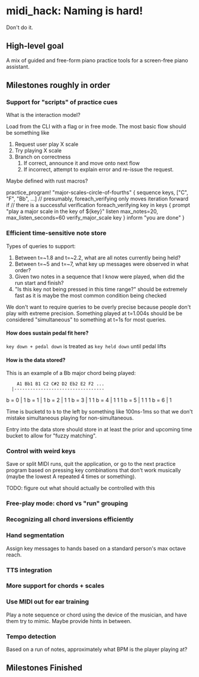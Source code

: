 # midi_hack: Naming is hard!

Don't do it.

## High-level goal

A mix of guided and free-form piano practice tools for a screen-free piano assistant.

## Milestones roughly in order

### Support for "scripts" of practice cues
What is the interaction model? 

Load from the CLI with a flag or in free mode. The most basic flow should be something like

1. Request user play X scale
1. Try playing X scale
1. Branch on correctness
    1. If correct, announce it and move onto next flow
    1. If incorrect, attempt to explain error and re-issue the request.

Maybe defined with rust macros?

practice_program! "major-scales-circle-of-fourths" {
    sequence keys, ["C", "F", "Bb", ...]
    // presumably, foreach_verifying only moves iteration forward if
    // there is a successful verification
    foreach_verifying key in keys { 
        prompt "play a major scale in the key of ${key}"
        listen max_notes=20, max_listen_seconds=60
        verify_major_scale key
    }
    inform "you are done"
}

### Efficient time-sensitive note store
Types of queries to support:

1. Between t=~1.8 and t=~2.2, what are all notes currently being held?
1. Between t=~5 and t=~7, what key up messages were observed in what order?
1. Given two notes in a sequence that I know were played, when did the run start and finish?
1. "Is this key not being pressed in this time range?" should be extremely fast as it is maybe the most common condition being checked
 
We don't want to require queries to be overly precise because people don't
play with extreme precision. Something played at t=1.004s should be be considered
"simultaneous" to something at t=1s for most queries.

#### How does sustain pedal fit here?
`key down + pedal down` is treated as `key held down` until pedal lifts

#### How is the data stored?

This is an example of a Bb major chord being played:

        A1 Bb1 B1 C2 C#2 D2 Eb2 E2 F2 ...
      |----------------------------------
b = 0 |    1 
b = 1 |    1 
b = 2 |    1             1
b = 3 |    1             1
b = 4 |    1             1          1
b = 5 |    1             1          1
b = 6 |                             1 

Time is bucketd to `b` to the left by something like 100ns-1ms so that we
don't mistake simultaneous playing for non-simultaneous.

Entry into the data store should store in at least the prior and upcoming time bucket
to allow for "fuzzy matching".

### Control with weird keys

Save or split MIDI runs, quit the application, or go to the next practice program
based on pressing key combinations that don't work musically (maybe the lowest A
repeated 4 times or something).

TODO: figure out what should actually be controlled with this

### Free-play mode: chord vs "run" grouping

### Recognizing all chord inversions efficiently

### Hand segmentation
Assign key messages to hands based on a standard person's max octave reach.

### TTS integration

### More support for chords + scales

### Use MIDI out for ear training
Play a note sequence or chord using the device of the musician, and have them
try to mimic. Maybe provide hints in between.

### Tempo detection
Based on a run of notes, approximately what BPM is the player playing at?

## Milestones Finished